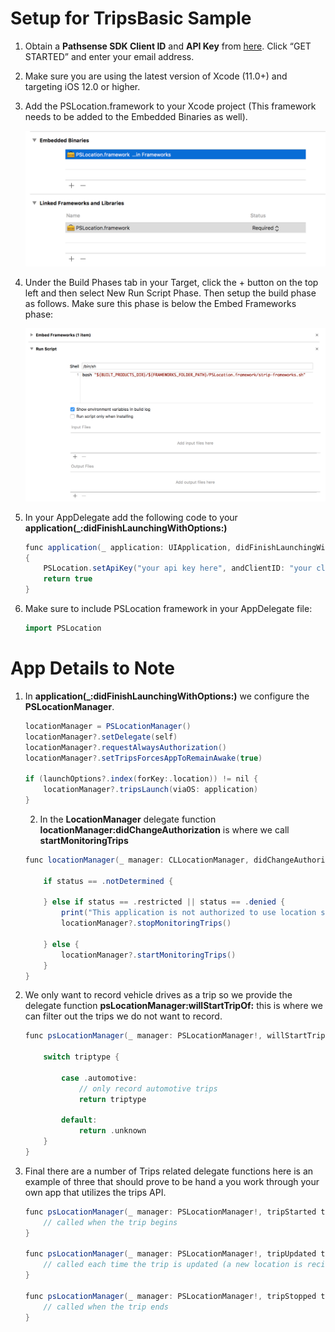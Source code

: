 # Setup for TripsBasic Sample

1. Obtain a **Pathsense SDK Client ID** and **API Key** from [here](https://pathsense.com/). Click “GET STARTED” and enter your email address.

2. Make sure you are using the latest version of Xcode (11.0+) and targeting iOS 12.0 or higher.

3. Add the PSLocation.framework to your Xcode project (This framework needs to be added to the Embedded Binaries as well).

	![Screenshot1](../frameworks.png?raw=true "")

4. Under the Build Phases tab in your Target, click the + button on the top left and then select New Run Script Phase. Then setup the build phase as follows. Make sure this phase is below the Embed Frameworks phase:

	![Screenshot2](../RunScript.png?raw=true "")

5. In your AppDelegate add the following code to your **application(_:didFinishLaunchingWithOptions:)**

    ```groovy
    func application(_ application: UIApplication, didFinishLaunchingWithOptions launchOptions: [UIApplicationLaunchOptionsKey: Any]?) -> Bool
    {
        PSLocation.setApiKey("your api key here", andClientID: "your client ID")
        return true
    }
	```
6. Make sure to include PSLocation framework in your AppDelegate file:

    ```groovy
	import PSLocation
	```

# App Details to Note

1. In **application(_:didFinishLaunchingWithOptions:)** we configure the **PSLocationManager**.  
    
    ```groovy
    locationManager = PSLocationManager()
    locationManager?.setDelegate(self)
    locationManager?.requestAlwaysAuthorization()
    locationManager?.setTripsForcesAppToRemainAwake(true)

    if (launchOptions?.index(forKey:.location)) != nil {
        locationManager?.tripsLaunch(viaOS: application)
    }
	```
    2. In the **LocationManager** delegate function **locationManager:didChangeAuthorization** is where we call **startMonitoringTrips**

    ```groovy
    func locationManager(_ manager: CLLocationManager, didChangeAuthorization status: CLAuthorizationStatus) {
        
        if status == .notDetermined {
        
        } else if status == .restricted || status == .denied {
            print("This application is not authorized to use location services -> \(status)")
            locationManager?.stopMonitoringTrips()

        } else {
            locationManager?.startMonitoringTrips()
        }
    }
	```

3. We only want to record vehicle drives as a trip so we provide the delegate function  **psLocationManager:willStartTripOf:** this is where we can filter out the trips we do not want to record.

    ```groovy
    func psLocationManager(_ manager: PSLocationManager!, willStartTripOf triptype: PSTripType) -> PSTripType {
        
        switch triptype {
            
            case .automotive:
                // only record automotive trips
                return triptype

            default:
                return .unknown
        }
    }
    ```

4. Final there are a number of Trips related delegate functions here is an example of three that should prove to be hand a you work through your own app that utilizes the trips API.

    ```groovy
    func psLocationManager(_ manager: PSLocationManager!, tripStarted trip: PSTrip!) {
        // called when the trip begins
    }
    
    func psLocationManager(_ manager: PSLocationManager!, tripUpdated trip: PSTrip!) {
        // called each time the trip is updated (a new location is recieved)
    }

    func psLocationManager(_ manager: PSLocationManager!, tripStopped trip: PSTrip!) {
        // called when the trip ends
    }
    ```
